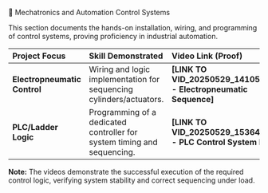 🤖 Mechatronics and Automation Control Systems

This section documents the hands-on installation, wiring, and programming of control systems, proving proficiency in industrial automation.

| Project Focus | Skill Demonstrated | Video Link (Proof) |
| :--- | :--- | :--- |
| **Electropneumatic Control** | Wiring and logic implementation for sequencing cylinders/actuators. | **[LINK TO VID_20250529_141050.mp4 - Electropneumatic Sequence]** |
| **PLC/Ladder Logic** | Programming of a dedicated controller for system timing and sequencing. | **[LINK TO VID_20250529_153645.mp4 - PLC Control System Demo]** |

**Note:** The videos demonstrate the successful execution of the required control logic, verifying system stability and correct sequencing under load.
